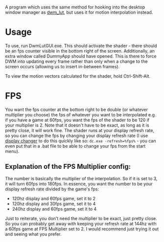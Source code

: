 A program which uses the same method for hooking into the desktop window manager as [dwm_lut](https://github.com/ledoge/dwm_lut), but uses it for motion interpolation instead.

# Usage
To use, run DwmLutGUI.exe. This should activate the shader - there should be an fps counter visible in the bottom right of the screen. Additionally, an extra window called DummyApp should have opened. This is there to force DWM into updating every frame rather than only when a change to the screen occurs (allowing us to insert in-between frames).

To view the motion vectors calculated for the shader, hold Ctrl-Shift-Alt.

# FPS
You want the fps counter at the bottom right to be double (or whatever multiplier you choose) the fps of whatever you want to be interpolated e.g. if you have a game at 60fps, you want the fps of the shader to be 120 if your multiplier is 2. Note that it doesn't have to be exact, as long as it is pretty close, it will work fine. The shader runs at your display refresh rate, so you can change the fps by changing your display refresh rate (I use [display changer](https://12noon.com/?page_id=80) to do this quickly like so: `dc.exe -refresh=%fps%` - you can even put that in a .bat file to be able to change your fps from the start menu).

## Explanation of the FPS Multiplier config:
The number is basically the multiplier of the interpolation. So if it is set to 3, it will turn 60fps into 180fps.
In essence, you want the number to be your display refresh rate divided by the game's fps:
- 120hz display and 60fps game, set it to 2
- 120hz display and 30fps game, set it to 4
- 240hz display and 60fps game, set it to 4

Just to reiterate, you don't need the multiplier to be exact, just pretty close. So you can probably get away with keeping your refresh rate at 144hz with a 60fps game at FPS Multiplier set to 2. I would recommend just trying it out and seeing what you prefer.
